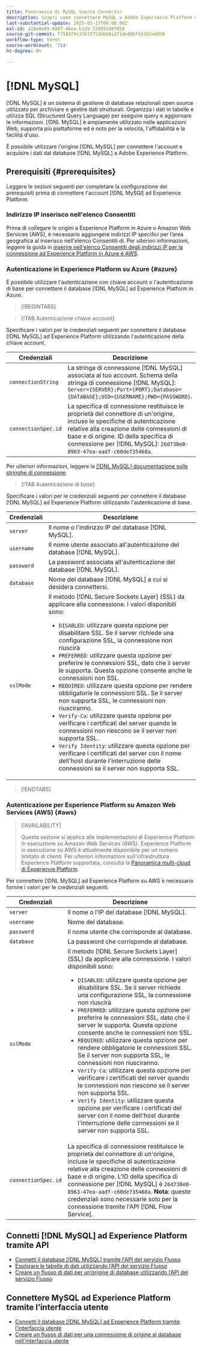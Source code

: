 ```yaml
---
title: Panoramica di MySQL Source Connector
description: Scopri come connettere MySQL a Adobe Experience Platform utilizzando le API o l’interfaccia utente.
last-substantial-update: 2025-05-17T00:00:00Z
exl-id: a18e8e69-880f-4bee-b339-726091d6f858
source-git-commit: f758479c37b72752bbb8a371de88bf653b2e6030
workflow-type: tm+mt
source-wordcount: '714'
ht-degree: 0%

---
```


# [!DNL MySQL]

[!DNL MySQL] è un sistema di gestione di database relazionali open source utilizzato per archiviare e gestire dati strutturati. Organizza i dati in tabelle e utilizza SQL (Structured Query Language) per eseguire query e aggiornare le informazioni. [!DNL MySQL] è ampiamente utilizzato nelle applicazioni Web, supporta più piattaforme ed è noto per la velocità, l&#39;affidabilità e la facilità d&#39;uso.

È possibile utilizzare l&#39;origine [!DNL MySQL] per connettere l&#39;account e acquisire i dati dal database [!DNL MySQL] a Adobe Experience Platform.

## Prerequisiti {#prerequisites}

Leggere le sezioni seguenti per completare la configurazione dei prerequisiti prima di connettere l&#39;account [!DNL MySQl] ad Experience Platform.

### Indirizzo IP inserisco nell&#39;elenco Consentiti

Prima di collegare le origini a Experience Platform in Azure o Amazon Web Services (AWS), è necessario aggiungere indirizzi IP specifici per l’area geografica al inserisco nell&#39;elenco Consentiti di. Per ulteriori informazioni, leggere la guida in [inserire nell&#39;elenco Consentiti degli indirizzi IP per la connessione ad Experience Platform in Azure e AWS](../../ip-address-allow-list.md).

### Autenticazione in Experience Platform su Azure {#azure}

È possibile utilizzare l&#39;autenticazione con chiave account o l&#39;autenticazione di base per connettere il database [!DNL MySQL] ad Experience Platform in Azure.

>[!BEGINTABS]

>[!TAB Autenticazione chiave account]

Specificare i valori per le credenziali seguenti per connettere il database [!DNL MySQL] ad Experience Platform utilizzando l&#39;autenticazione della chiave account.

| Credenziali | Descrizione |
| --- | --- |
| `connectionString` | La stringa di connessione [!DNL MySQL] associata al tuo account. Schema della stringa di connessione [!DNL MySQL]: `Server={SERVER};Port={PORT};Database={DATABASE};UID={USERNAME};PWD={PASSWORD}`. |
| `connectionSpec.id` | La specifica di connessione restituisce le proprietà del connettore di un&#39;origine, incluse le specifiche di autenticazione relative alla creazione delle connessioni di base e di origine. ID della specifica di connessione per [!DNL MySQL]: `26d738e0-8963-47ea-aadf-c60de735468a`. |

Per ulteriori informazioni, leggere la [[!DNL MySQL] documentazione sulle stringhe di connessione](https://dev.mysql.com/doc/connector-net/en/connector-net-connections-string.html).

>[!TAB Autenticazione di base]

Specificare i valori per le credenziali seguenti per connettere il database [!DNL MySQL] ad Experience Platform utilizzando l&#39;autenticazione di base.

| Credenziali | Descrizione |
| --- | --- |
| `server` | Il nome o l&#39;indirizzo IP del database [!DNL MySQL]. |
| `username` | Il nome utente associato all&#39;autenticazione del database [!DNL MySQL]. |
| `password` | La password associata all&#39;autenticazione del database [!DNL MySQL]. |
| `database` | Nome del database [!DNL MySQL] a cui si desidera connettersi. |
| `sslMode` | Il metodo [!DNL Secure Sockets Layer] (SSL) da applicare alla connessione. I valori disponibili sono: <ul><li>`DISABLED`: utilizzare questa opzione per disabilitare SSL. Se il server richiede una configurazione SSL, la connessione non riuscirà</li><li>`PREFERRED`: utilizzare questa opzione per preferire le connessioni SSL, dato che il server le supporta. Questa opzione consente anche le connessioni non SSL.</li><li>`REQUIRED`: utilizzare questa opzione per rendere obbligatorie le connessioni SSL. Se il server non supporta SSL, le connessioni non riusciranno.</li><li>`Verify-Ca`: utilizzare questa opzione per verificare i certificati del server quando le connessioni non riescono se il server non supporta SSL.</li><li>`Verify Identity`: utilizzare questa opzione per verificare i certificati del server con il nome dell&#39;host durante l&#39;interruzione delle connessioni se il server non supporta SSL.</li></ul> |

>[!ENDTABS]

### Autenticazione per Experience Platform su Amazon Web Services (AWS) {#aws}

>[!AVAILABILITY]
>
>Questa sezione si applica alle implementazioni di Experience Platform in esecuzione su Amazon Web Services (AWS). Experience Platform in esecuzione su AWS è attualmente disponibile per un numero limitato di clienti. Per ulteriori informazioni sull&#39;infrastruttura Experience Platform supportata, consulta la [Panoramica multi-cloud di Experience Platform](../../../landing/multi-cloud.md).

Per connettere [!DNL MySQL] ad Experience Platform su AWS è necessario fornire i valori per le credenziali seguenti.

| Credenziali | Descrizione |
| --- | --- |
| `server` | Il nome o l&#39;IP del database [!DNL MySQL]. |
| `username` | Nome del database. |
| `password` | Il nome utente che corrisponde al database. |
| `database` | La password che corrisponde al database. |
| `sslMode` | Il metodo [!DNL Secure Sockets Layer] (SSL) da applicare alla connessione. I valori disponibili sono: <ul><li>`DISABLED`: utilizzare questa opzione per disabilitare SSL. Se il server richiede una configurazione SSL, la connessione non riuscirà</li><li>`PREFERRED`: utilizzare questa opzione per preferire le connessioni SSL, dato che il server le supporta. Questa opzione consente anche le connessioni non SSL.</li><li>`REQUIRED`: utilizzare questa opzione per rendere obbligatorie le connessioni SSL. Se il server non supporta SSL, le connessioni non riusciranno.</li><li>`Verify-Ca`: utilizzare questa opzione per verificare i certificati del server quando le connessioni non riescono se il server non supporta SSL.</li><li>`Verify Identity`: utilizzare questa opzione per verificare i certificati del server con il nome dell&#39;host durante l&#39;interruzione delle connessioni se il server non supporta SSL.</li></ul> |
| `connectionSpec.id` | La specifica di connessione restituisce le proprietà del connettore di un&#39;origine, incluse le specifiche di autenticazione relative alla creazione delle connessioni di base e di origine. L&#39;ID della specifica di connessione per [!DNL MySQL] è `26d738e0-8963-47ea-aadf-c60de735468a`. **Nota**: queste credenziali sono necessarie solo per la connessione tramite l&#39;API [!DNL Flow Service]. |

## Connetti [!DNL MySQL] ad Experience Platform tramite API

- [Connetti il database  [!DNL MySQL]  tramite l&#39;API del servizio Flusso](../../tutorials/api/create/databases/mysql.md)
- [Esplorare le tabelle di dati utilizzando l’API del servizio Flusso](../../tutorials/api/explore/tabular.md)
- [Creare un flusso di dati per un’origine di database utilizzando l’API del servizio Flusso](../../tutorials/api/collect/database-nosql.md)

## Connettere MySQL ad Experience Platform tramite l’interfaccia utente

- [Connetti il database  [!DNL MySQL]  ad Experience Platform tramite l&#39;interfaccia utente](../../tutorials/ui/create/databases/mysql.md)
- [Creare un flusso di dati per una connessione di origine al database nell’interfaccia utente](../../tutorials/ui/dataflow/databases.md)
